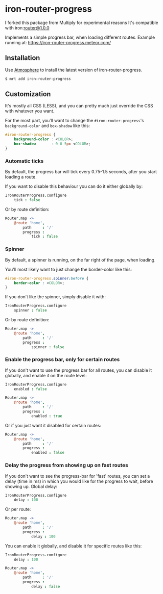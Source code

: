 # iron-router-progress

I forked this package from Multiply for experimental reasons
It's compatible with iron:router@1.0.0

Implements a simple progress bar, when loading different routes.
Example running at: https://iron-router-progress.meteor.com/

## Installation

Use [Atmosphere](https://atmospherejs.com/) to install the latest version of iron-router-progress.
```sh
$ mrt add iron-router-progress
```

## Customization

It's mostly all CSS (LESS), and you can pretty much just override the CSS with whatever you want.

For the most part, you'll want to change the `#iron-router-progress`'s `background-color` and `box-shadow` like this:
```css
#iron-router-progress {
	background-color : <COLOR>;
	box-shadow       : 0 0 5px <COLOR>;
}
```

### Automatic ticks
By default, the progress bar will tick every 0.75-1.5 seconds, after you start loading a route.

If you want to disable this behaviour you can do it either globally by:
```coffee
IronRouterProgress.configure
	tick : false
```
Or by route definition:
```coffee
Router.map ->
	@route 'home',
		path     : '/'
		progress :
			tick : false
```

### Spinner
By default, a spinner is running, on the far right of the page, when loading.

You'll most likely want to just change the border-color like this:
```css
#iron-router-progress.spinner:before {
	border-color : <COLOR>;
}
```

If you don't like the spinner, simply disable it with:
```coffee
IronRouterProgress.configure
	spinner : false
```
Or by route definition:
```coffee
Router.map ->
	@route 'home',
		path     : '/'
		progress :
			spinner : false
```

### Enable the progress bar, only for certain routes
If you don't want to use the progress bar for all routes, you can disable it globally, and enable it on the route level:
```coffee
IronRouterProgress.configure
	enabled : false

Router.map ->
	@route 'home',
		path     : '/'
		progress :
			enabled : true
```

Or if you just want it disabled for certain routes:
```coffee
Router.map ->
	@route 'home',
		path     : '/'
		progress :
			enabled : false
```

### Delay the progress from showing up on fast routes
If you don't want to see the progress-bar for 'fast' routes, you can set a delay (time in ms) in which you would like for the progress to wait, before showing up.
Global delay:
```coffee
IronRouterProgress.configure
	delay : 100
```

Or per route:
```coffee
Router.map ->
	@route 'home',
		path     : '/'
		progress :
			delay : 100
```

You can enable it globally, and disable it for specific routes like this:
```coffee
IronRouterProgress.configure
	delay : 100

Router.map ->
	@route 'home',
		path     : '/'
		progress :
			delay : false
```
